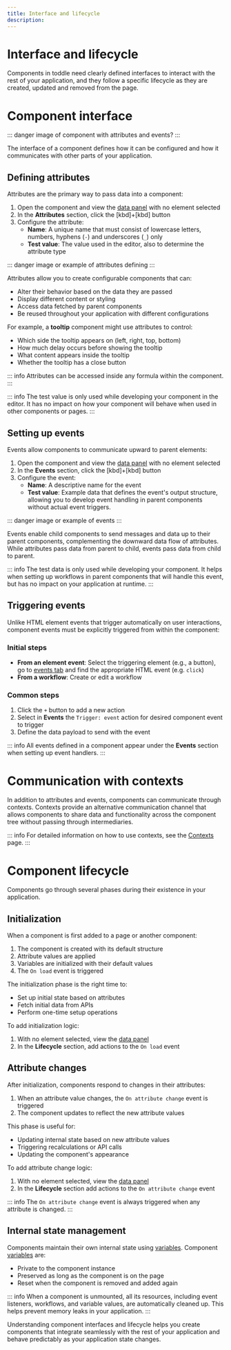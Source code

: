 ```yaml
---
title: Interface and lifecycle
description:
---
```


# Interface and lifecycle
Components in toddle need clearly defined interfaces to interact with the rest of your application, and they follow a specific lifecycle as they are created, updated and removed from the page.

# Component interface

::: danger
image of component with attributes and events?
:::

The interface of a component defines how it can be configured and how it communicates with other parts of your application.

## Defining attributes
Attributes are the primary way to pass data into a component:
1. Open the component and view the [data panel](/the-editor/data-panel) with no element selected
2. In the **Attributes** section, click the [kbd]+[kbd] button
3. Configure the attribute:
   - **Name**: A unique name that must consist of lowercase letters, numbers, hyphens (`-`) and underscores (`_`) only
   - **Test value**: The value used in the editor, also to determine the attribute type

::: danger
image or example of attributes defining
:::

Attributes allow you to create configurable components that can:
- Alter their behavior based on the data they are passed
- Display different content or styling
- Access data fetched by parent components
- Be reused throughout your application with different configurations

For example, a **tooltip** component might use attributes to control:
- Which side the tooltip appears on (left, right, top, bottom)
- How much delay occurs before showing the tooltip
- What content appears inside the tooltip
- Whether the tooltip has a close button

::: info
Attributes can be accessed inside any formula within the component.
:::

::: info
The test value is only used while developing your component in the editor. It has no impact on how your component will behave when used in other components or pages.
:::

## Setting up events
Events allow components to communicate upward to parent elements:
1. Open the component and view the [data panel](/the-editor/data-panel) with no element selected
2. In the **Events** section, click the [kbd]+[kbd] button
3. Configure the event:
   - **Name**: A descriptive name for the event
   - **Test value**: Example data that defines the event's output structure, allowing you to develop event handling in parent components without actual event triggers.

::: danger
image or example of events
:::

Events enable child components to send messages and data up to their parent components, complementing the downward data flow of attributes. While attributes pass data from parent to child, events pass data from child to parent.

::: info
The test data is only used while developing your component. It helps when setting up workflows in parent components that will handle this event, but has no impact on your application at runtime.
:::

## Triggering events
Unlike HTML element events that trigger automatically on user interactions, component events must be explicitly triggered from within the component:

### Initial steps
- **From an element event**: Select the triggering element (e.g., a button), go to [events tab](/the-editor/element-panel#events-tab) and find the appropriate HTML event (e.g. `click`)
- **From a workflow**: Create or edit a workflow

### Common steps
1. Click the `+` button to add a new action
2. Select in **Events** the `Trigger: event` action for desired component event to trigger
3. Define the data payload to send with the event

::: info
All events defined in a component appear under the **Events** section when setting up event handlers.
:::

# Communication with contexts
In addition to attributes and events, components can communicate through contexts. Contexts provide an alternative communication channel that allows components to share data and functionality across the component tree without passing through intermediaries.

::: info
For detailed information on how to use contexts, see the [Contexts](/contexts/overview) page.
:::

# Component lifecycle
Components go through several phases during their existence in your application.

## Initialization
When a component is first added to a page or another component:
1. The component is created with its default structure
2. Attribute values are applied
3. Variables are initialized with their default values
4. The `On load` event is triggered

The initialization phase is the right time to:
- Set up initial state based on attributes
- Fetch initial data from APIs
- Perform one-time setup operations

To add initialization logic:
1. With no element selected, view the [data panel](/the-editor/data-panel)
2. In the **Lifecycle** section, add actions to the `On load` event

## Attribute changes
After initialization, components respond to changes in their attributes:
1. When an attribute value changes, the `On attribute change` event is triggered
2. The component updates to reflect the new attribute values

This phase is useful for:
- Updating internal state based on new attribute values
- Triggering recalculations or API calls
- Updating the component's appearance

To add attribute change logic:
1. With no element selected, view the [data panel](/the-editor/data-panel)
2. In the **Lifecycle** section add actions to the `On attribute change` event

::: info
The `On attribute change` event is always triggered when any attribute is changed.
:::

## Internal state management
Components maintain their own internal state using [variables](/variables/overview). Component [variables](/variables/overview) are:
- Private to the component instance
- Preserved as long as the component is on the page
- Reset when the component is removed and added again

::: info
When a component is unmounted, all its resources, including event listeners, workflows, and variable values, are automatically cleaned up. This helps prevent memory leaks in your application.
:::

Understanding component interfaces and lifecycle helps you create components that integrate seamlessly with the rest of your application and behave predictably as your application state changes.